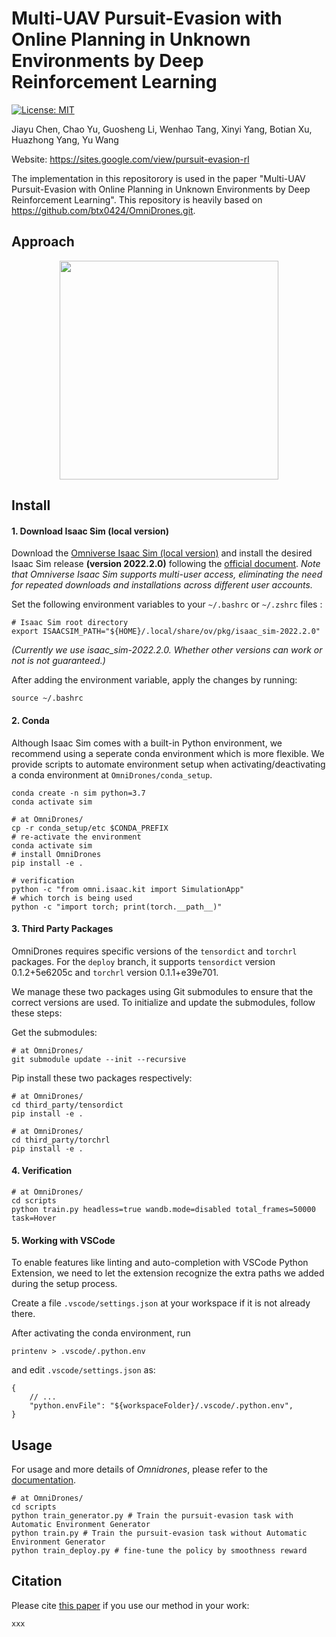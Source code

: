 # Multi-UAV Pursuit-Evasion with Online Planning in Unknown Environments by Deep Reinforcement Learning 

[![License: MIT](https://img.shields.io/badge/License-MIT-yellow.svg)](https://opensource.org/licenses/MIT)

Jiayu Chen, Chao Yu, Guosheng Li, Wenhao Tang, Xinyi Yang, Botian Xu, Huazhong Yang, Yu Wang

Website: https://sites.google.com/view/pursuit-evasion-rl

The implementation in this repositorory is used in the paper "Multi-UAV Pursuit-Evasion with Online Planning in Unknown Environments by Deep Reinforcement Learning". This repository is heavily based on https://github.com/btx0424/OmniDrones.git.

## Approach

<div align=center>
<img src="https://github.com/jiayu-ch15/Multi-UAV-pursuit-evasion/blob/main/figures/overview.png" width="350"/>
</div>

## Install

#### 1. Download Isaac Sim (local version)

Download the [Omniverse Isaac Sim (local version)](https://developer.nvidia.com/isaac-sim) and install the desired Isaac Sim release **(version 2022.2.0)** following the [official document](https://docs.omniverse.nvidia.com/isaacsim/latest/installation/install_workstation.html). *Note that Omniverse Isaac Sim supports multi-user access, eliminating the need for repeated downloads and installations across different user accounts.*

Set the following environment variables to your ``~/.bashrc`` or ``~/.zshrc`` files :

```
# Isaac Sim root directory
export ISAACSIM_PATH="${HOME}/.local/share/ov/pkg/isaac_sim-2022.2.0"
```

*(Currently we use isaac_sim-2022.2.0. Whether other versions can work or not is not guaranteed.)*

After adding the environment variable, apply the changes by running:
```
source ~/.bashrc
```

#### 2. Conda

Although Isaac Sim comes with a built-in Python environment, we recommend using a seperate conda environment which is more flexible. We provide scripts to automate environment setup when activating/deactivating a conda environment at ``OmniDrones/conda_setup``.

```
conda create -n sim python=3.7
conda activate sim

# at OmniDrones/
cp -r conda_setup/etc $CONDA_PREFIX
# re-activate the environment
conda activate sim
# install OmniDrones
pip install -e .

# verification
python -c "from omni.isaac.kit import SimulationApp"
# which torch is being used
python -c "import torch; print(torch.__path__)"
```

#### 3. Third Party Packages
OmniDrones requires specific versions of the `tensordict` and `torchrl` packages. For the ``deploy`` branch, it supports `tensordict` version 0.1.2+5e6205c and `torchrl` version 0.1.1+e39e701. 

We manage these two packages using Git submodules to ensure that the correct versions are used. To initialize and update the submodules, follow these steps:

Get the submodules:
```
# at OmniDrones/
git submodule update --init --recursive
```
Pip install these two packages respectively:
```
# at OmniDrones/
cd third_party/tensordict
pip install -e .
```
```
# at OmniDrones/
cd third_party/torchrl
pip install -e .
```
#### 4. Verification
```
# at OmniDrones/
cd scripts
python train.py headless=true wandb.mode=disabled total_frames=50000 task=Hover
```

#### 5. Working with VSCode

To enable features like linting and auto-completion with VSCode Python Extension, we need to let the extension recognize the extra paths we added during the setup process.

Create a file ``.vscode/settings.json`` at your workspace if it is not already there.

After activating the conda environment, run

```
printenv > .vscode/.python.env
``````

and edit ``.vscode/settings.json`` as:

```
{
    // ...
    "python.envFile": "${workspaceFolder}/.vscode/.python.env",
}
```

## Usage

For usage and more details of *Omnidrones*, please refer to the [documentation](https://omnidrones.readthedocs.io/en/latest/).

```
# at OmniDrones/
cd scripts
python train_generator.py # Train the pursuit-evasion task with Automatic Environment Generator
python train.py # Train the pursuit-evasion task without Automatic Environment Generator
python train_deploy.py # fine-tune the policy by smoothness reward
```

## Citation

Please cite [this paper](xxx) if you use our method in your work:

```
xxx
```
